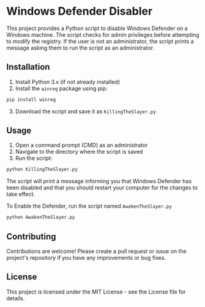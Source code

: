 # Windows Defender Disabler

This project provides a Python script to disable Windows Defender on a Windows machine. The script checks for admin privileges before attempting to modify the registry. If the user is not an administrator, the script prints a message asking them to run the script as an administrator.

## Installation

1. Install Python 3.x (if not already installed)
2. Install the `winreg` package using pip:
```bash
pip install winreg
```
3. Download the script and save it as `KillingTheSlayer.py`

## Usage

1. Open a command prompt (CMD) as an administrator
2. Navigate to the directory where the script is saved
3. Run the script:
```bash
python KillingTheSlayer.py
```
The script will print a message informing you that Windows Defender has been disabled and that you should restart your computer for the changes to take effect.

To Enable the Defender, run the script named `AwakenTheSlayer.py`
```bash
python AwakenTheSlayer.py
```

## Contributing

Contributions are welcome! Please create a pull request or issue on the project's repository if you have any improvements or bug fixes.

## License

This project is licensed under the MIT License - see the License file for details.
